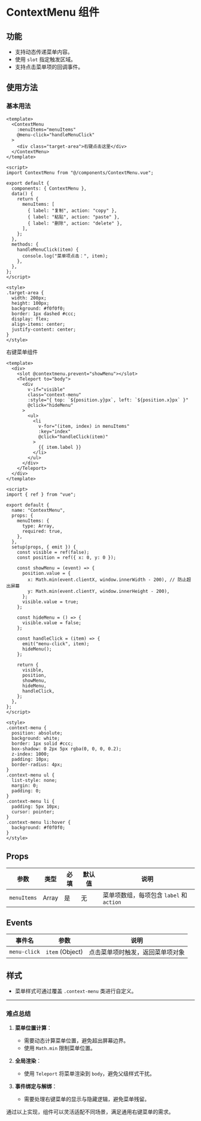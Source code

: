 # ContextMenu 组件

## 功能
- 支持动态传递菜单内容。
- 使用 `slot` 指定触发区域。
- 支持点击菜单项的回调事件。

## 使用方法

### 基本用法
```vue
<template>
  <ContextMenu
    :menuItems="menuItems"
    @menu-click="handleMenuClick"
  >
    <div class="target-area">右键点击这里</div>
  </ContextMenu>
</template>

<script>
import ContextMenu from "@/components/ContextMenu.vue";

export default {
  components: { ContextMenu },
  data() {
    return {
      menuItems: [
        { label: "复制", action: "copy" },
        { label: "粘贴", action: "paste" },
        { label: "删除", action: "delete" },
      ],
    };
  },
  methods: {
    handleMenuClick(item) {
      console.log("菜单项点击：", item);
    },
  },
};
</script>

<style>
.target-area {
  width: 200px;
  height: 100px;
  background: #f0f0f0;
  border: 1px dashed #ccc;
  display: flex;
  align-items: center;
  justify-content: center;
}
</style>
```

右键菜单组件
```vue
<template>
  <div>
    <slot @contextmenu.prevent="showMenu"></slot>
    <Teleport to="body">
      <div
        v-if="visible"
        class="context-menu"
        :style="{ top: `${position.y}px`, left: `${position.x}px` }"
        @click="hideMenu"
      >
        <ul>
          <li
            v-for="(item, index) in menuItems"
            :key="index"
            @click="handleClick(item)"
          >
            {{ item.label }}
          </li>
        </ul>
      </div>
    </Teleport>
  </div>
</template>

<script>
import { ref } from "vue";

export default {
  name: "ContextMenu",
  props: {
    menuItems: {
      type: Array,
      required: true,
    },
  },
  setup(props, { emit }) {
    const visible = ref(false);
    const position = ref({ x: 0, y: 0 });

    const showMenu = (event) => {
      position.value = {
        x: Math.min(event.clientX, window.innerWidth - 200), // 防止超出屏幕
        y: Math.min(event.clientY, window.innerHeight - 200),
      };
      visible.value = true;
    };

    const hideMenu = () => {
      visible.value = false;
    };

    const handleClick = (item) => {
      emit("menu-click", item);
      hideMenu();
    };

    return {
      visible,
      position,
      showMenu,
      hideMenu,
      handleClick,
    };
  },
};
</script>

<style>
.context-menu {
  position: absolute;
  background: white;
  border: 1px solid #ccc;
  box-shadow: 0 2px 5px rgba(0, 0, 0, 0.2);
  z-index: 1000;
  padding: 10px;
  border-radius: 4px;
}
.context-menu ul {
  list-style: none;
  margin: 0;
  padding: 0;
}
.context-menu li {
  padding: 5px 10px;
  cursor: pointer;
}
.context-menu li:hover {
  background: #f0f0f0;
}
</style>

```
## Props
| 参数       | 类型   | 必填 | 默认值 | 说明           |
| ---------- | ------ | ---- | ------ | -------------- |
| `menuItems` | Array | 是   | 无     | 菜单项数组，每项包含 `label` 和 `action` |

## Events
| 事件名       | 参数         | 说明               |
| ------------ | ------------ | ------------------ |
| `menu-click` | `item` (Object) | 点击菜单项时触发，返回菜单项对象 |

## 样式
- 菜单样式可通过覆盖 `.context-menu` 类进行自定义。

---

### 难点总结
1. **菜单位置计算**：
   - 需要动态计算菜单位置，避免超出屏幕边界。
   - 使用 `Math.min` 限制菜单位置。

2. **全局渲染**：
   - 使用 `Teleport` 将菜单渲染到 `body`，避免父级样式干扰。

3. **事件绑定与解绑**：
   - 需要处理右键菜单的显示与隐藏逻辑，避免菜单残留。

通过以上实现，组件可以灵活适配不同场景，满足通用右键菜单的需求。
